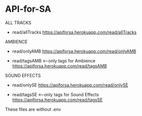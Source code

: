﻿# API-for-SA

ALL TRACKS
- read/allTracks
https://apiforsa.herokuapp.com/read/allTracks

AMBIENCE
- read/onlyAMB
https://apiforsa.herokuapp.com/read/onlyAMB

- read/tagsAMB <--only tags for Ambience
https://apiforsa.herokuapp.com/read/tagsAMB

SOUND EFFECTS
- read/onlySE
https://apiforsa.herokuapp.com/read/onlySE

- read/tagsSE <--only tags for Sound Effects
https://apiforsa.herokuapp.com/read/tagsSE

These files are without .env
